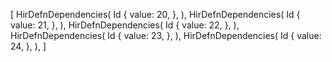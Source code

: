 [
    HirDefnDependencies(
        Id {
            value: 20,
        },
    ),
    HirDefnDependencies(
        Id {
            value: 21,
        },
    ),
    HirDefnDependencies(
        Id {
            value: 22,
        },
    ),
    HirDefnDependencies(
        Id {
            value: 23,
        },
    ),
    HirDefnDependencies(
        Id {
            value: 24,
        },
    ),
]